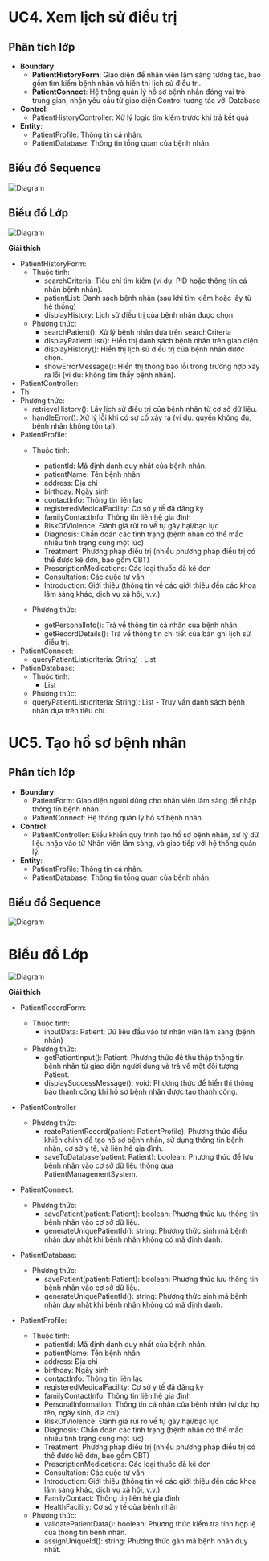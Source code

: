 # UC4. Xem lịch sử điều trị

## Phân tích lớp
- **Boundary**:
  - **PatientHistoryForm**: Giao diện để nhân viên lâm sàng tương tác, bao gồm tìm kiếm bệnh nhân và hiển thị lịch sử điều trị.
  - **PatientConnect**: Hệ thống quản lý hồ sơ bệnh nhân đóng vai trò trung gian, nhận yêu cầu từ giao diện Control tương tác với Database
- **Control**:
  - PatientHistoryController: Xử lý logic tìm kiếm trước khi trả kết quả
- **Entity**:
  - PatientProfile: Thông tin cá nhân.
  - PatientDatabase: Thông tin tổng quan của bệnh nhân.

## Biểu đồ Sequence
![Diagram](https://www.planttext.com/plantuml/png/l9IzJiCm58NtFCKHUryWGgXI4NH2bUZ2wAOfiKWSSAuhCY86Xeg19q204581iJ350qCgtkC-0Q-0Gai9_GSarjZtopdsbxpPbsf2GfE9GaTu56kixGJvjK9Nvdsr1f5WbqIduxHYezf2fsW8ahwYkamerkbMh2F7LoHflDBGSKU6lkF5YdGSJWpKXaz3NqyXQx5IlaSJk4r1eYKItt4-Wg2oCIE2YsR-4E50SlOIeSNsJ0LGHH5dUlCquYkKYxsyR-1nTcT0gp6_falaKHaNjS2aR4yLg00T8XtpdUzRIyEVdLqqjKdHvUnMWOByMUs3f9ePvfEoNgdCmd1sWoxRataOXCM5uyY81VLAx76_dO2pnwNfHbAK2JFEVZk_MaegNsI9Ddg1YxeSddR0jhTAsSLQrGAsvnF3WmksfpZs8uHiUrw0XEqZ1XUIxOa1QRQzlrWNSdQRhep-9_dcnW6nlOVtUbMiNQBDzWcXP7jcVYhcBnely74fhV4h8tzquqlrd4yRIZcTRMZbQf3ldq_LL-tYB_yE003__mC0)


## Biểu đồ Lớp

![Diagram](https://www.planttext.com/plantuml/png/l9CzQWCn48LxdKAbNPZqMmH3Gi15mEJd06FjH1R8euqqCfYGAaT94GW4KgIo2nU6t6DFa2k4zQuSUxs5gwWJyzvyJoFfPxKU1WRFSMQ5iX2270CR9Bv1vNn-vVnCFWbPBOtSr4PKHExriwGTU_TWBDQot8J2mk8sAeKXN6C8eB4Ipvt9nRCun5muOk-iHPymoYCm7gJe5VMk3UndSkASHQ3Q6c2ET-uI62OGy0HNHnf2nIbArQ-fd1f18w47ndioZp6PHtbr_i3Ua3vYfhZ_2cqQDSmvM9F_3RrAr6in80IZgGQCMft5yPCP3CuxRZYJkbnz6BdOl4UfokLRJDOzqQ5rUnsPLDEuA5Sl9DcKotNHtM6htRFl9fjrw7V5FKEQIYRjzsSyOrykNoLFDr-a9HiIOeYKLp_b5m00__y30000)

**Giải thích**
- PatientHistoryForm:
  - Thuộc tính:
    - searchCriteria: Tiêu chí tìm kiếm (ví dụ: PID hoặc thông tin cá nhân bệnh nhân).
    - patientList: Danh sách bệnh nhân (sau khi tìm kiếm hoặc lấy từ hệ thống)
    - displayHistory: Lịch sử điều trị của bệnh nhân được chọn.
  -	Phương thức:
    -	searchPatient(): Xử lý bệnh nhân dựa trên searchCriteria
    -	displayPatientList(): Hiển thị danh sách bệnh nhân trên giao diện.
    -	displayHistory(): Hiển thị lịch sử điều trị của bệnh nhân được chọn.
    -	showErrorMessage(): Hiển thị thông báo lỗi trong trường hợp xảy ra lỗi (ví dụ: không tìm thấy bệnh nhân).
-	PatientController:
  -	Th
  -	Phương thức:
    - retrieveHistory(): Lấy lịch sử điều trị của bệnh nhân từ cơ sở dữ liệu.
    - handleError(): Xử lý lỗi khi có sự cố xảy ra (ví dụ: quyền không đủ, bệnh nhân không tồn tại).
- PatientProfile:
  - Thuộc tính:
    - patientId: Mã định danh duy nhất của bệnh nhân.
    - patientName: Tên bệnh nhân
    - address: Địa chỉ
    - birthday: Ngày sinh
    - contactInfo: Thông tin liên lạc
    - registeredMedicalFacility: Cơ sở y tế đã đăng ký
    - familyContactInfo: Thông tin liên hệ gia đình
    - RiskOfViolence: Đánh giá rủi ro về tự gây hại/bạo lực
    - Diagnosis: Chẩn đoán các tình trạng (bệnh nhân có thể mắc nhiều tình trạng cùng một lúc)
    - Treatment: Phương pháp điều trị (nhiều phương pháp điều trị có thể được kê đơn, bao gồm CBT)
    - PrescriptionMedications: Các loại thuốc đã kê đơn
    - Consultation: Các cuộc tư vấn
    - Introduction: Giới thiệu (thông tin về các giới thiệu đến các khoa lâm sàng khác, dịch vụ xã hội, v.v.)
    
  - Phương thức:
    - getPersonalInfo(): Trả về thông tin cá nhân của bệnh nhân.
    - getRecordDetails(): Trả về thông tin chi tiết của bản ghi lịch sử điều trị.
- PatientConnect:
  + queryPatientList(criteria: String) : List<PatientProfile>
- PatienDatabase:
  - Thuộc tính:
    - List<PatientProfile>
  - Phương thức:
  - queryPatientList(criteria: String): List<PatientProfile> - Truy vấn danh sách bệnh nhân dựa trên tiêu chí.

# UC5. Tạo hồ sơ bệnh nhân
## Phân tích lớp
- **Boundary**:
  - PatientForm: Giao diện người dùng cho nhân viên lâm sàng để nhập thông tin bệnh nhân.
  - PatientConnect: Hệ thống quản lý hồ sơ bệnh nhân.
- **Control**:
  - PatientController: Điều khiển quy trình tạo hồ sơ bệnh nhân, xử lý dữ liệu nhập vào từ Nhân viên lâm sàng, và giao tiếp với hệ thống quản lý.
- **Entity**:
  - PatientProfile: Thông tin cá nhân.
  - PatientDatabase: Thông tin tổng quan của bệnh nhân.


## Biểu đồ Sequence
![Diagram](https://www.planttext.com/plantuml/png/l5MxRjim5Dtv5GVP_GCUZ00EcW113QCr2dIaPJeY8f6fH0N8M7J8qB53Xmwrww60qQ13Euc31mBv3tv1Vw6Wv8SaIxRgePCWwfvp3yzzw8zUdSUAHYe90q8z9ICCVFDDlE5cAK1Zl5PqEYLZcOW9ZHumf8epeLunJqQJ5p8ANOnx4YOKLzk0OIIdF634aq95CjWSz_FNW4KEjtkheFjI2EOf5rC-sHDoGHKTqvWLGZT7X6JQqUbb0hjuQVLNt70gCU5MFme8twPFTr2--IrkeBWWsOqwdLv-xIwkkDKV19HlzKTCtSTz3A61Gj_yGcWM65mH0AXa7kIWGa2Ug5Ume8jBgvzuCQZWLgTNSQABQwSjX8fe4LDnS8VRs784k3MqKvDo5DbqWNkht-FMfYk5TuaxKEP7Y5jkqrM8MX6LYxQbATv_fsRTMbrSchae4soBWh4hi0_XUhaeQGtE-FBQb4hSm032WfZXEl_gbMkzProDvIERpcK6Aj66Ld_XfxX_dAc5zmT8_h_p3MAOcEpDyNgQcd9kHgjMT05qRsQoZAmghHlFmk0V7i-tPfd0i-dtn66MOTtjMWnh6vfi0vrTMFqJWTji2Noh5tS8h7uyQz-ZJVGdz6VJ79tIfiUv_hLR3qiQdhOYCfwyHlcs6FbkbMLbstHCZTYQ387LdxbhJppiYkzBCtC1sPyh7ujQfb6URMpc4YhREhxLdn0_pvsGcV3XkG1opiGa2OE_0000__y30000)
# Biểu đồ Lớp
![Diagram](https://www.planttext.com/plantuml/png/l9CzQWCn48LxdKAbNPZqMmH3Gi15mEJd06FjH1R8euqqCfYGAaT94GW4KgIo2nU6t6DFa2k4zQuSUxs5gwWJyzvyJoFfPxKU1WRFSMQ5iX2270CR9Bv1vNn-vVnCFWbPBOtSr4PKHExriwGTU_TWBDQot8J2mk8sAeKXN6C8eB4Ipvt9nRCun5muOk-iHPymoYCm7gJe5VMk3UndSkASHQ3Q6c2ET-uI62OGy0HNHnf2nIbArQ-fd1f18w47ndioZp6PHtbr_i3Ua3vYfhZ_2cqQDSmvM9F_3RrAr6in80IZgGQCMft5yPCP3CuxRZYJkbnz6BdOl4UfokLRJDOzqQ5rUnsPLDEuA5Sl9DcKotNHtM6htRFl9fjrw7V5FKEQIYRjzsSyOrykNoLFDr-a9HiIOeYKLp_b5m00__y30000)

**Giải thích**
- PatientRecordForm:
  - Thuộc tính:
    - inputData: Patient: Dữ liệu đầu vào từ nhân viên lâm sàng (bệnh nhân)
  - Phương thức:
    - getPatientInput(): Patient: Phương thức để thu thập thông tin bệnh nhân từ giao diện người dùng và trả về một đối tượng Patient.
    - displaySuccessMessage(): void: Phương thức để hiển thị thông báo thành công khi hồ sơ bệnh nhân được tạo thành công.
- PatientController
  - Phương thức: 
    - reatePatientRecord(patient: PatientProfile): Phương thức điều khiển chính để tạo hồ sơ bệnh nhân, sử dụng thông tin bệnh nhân, cơ sở y tế, và liên hệ gia đình.
    - saveToDatabase(patient: Patient): boolean: Phương thức để lưu bệnh nhân vào cơ sở dữ liệu thông qua PatientManagementSystem.
- PatientConnect:
  - Phương thức:
    - savePatient(patient: Patient): boolean: Phương thức lưu thông tin bệnh nhân vào cơ sở dữ liệu.
    - generateUniquePatientId(): string: Phương thức sinh mã bệnh nhân duy nhất khi bệnh nhân không có mã định danh.
      
- PatientDatabase:
  - Phương thức:
    - savePatient(patient: Patient): boolean: Phương thức lưu thông tin bệnh nhân vào cơ sở dữ liệu.
    - generateUniquePatientId(): string: Phương thức sinh mã bệnh nhân duy nhất khi bệnh nhân không có mã định danh.
      
- PatientProfile:
  - Thuộc tính:
    - patientId: Mã định danh duy nhất của bệnh nhân.
    - patientName: Tên bệnh nhân
    - address: Địa chỉ
    - birthday: Ngày sinh
    - contactInfo: Thông tin liên lạc
    - registeredMedicalFacility: Cơ sở y tế đã đăng ký
    - familyContactInfo: Thông tin liên hệ gia đình
    - PersonalInformation: Thông tin cá nhân của bệnh nhân (ví dụ: họ tên, ngày sinh, địa chỉ).
    - RiskOfViolence: Đánh giá rủi ro về tự gây hại/bạo lực
    - Diagnosis: Chẩn đoán các tình trạng (bệnh nhân có thể mắc nhiều tình trạng cùng một lúc)
    - Treatment: Phương pháp điều trị (nhiều phương pháp điều trị có thể được kê đơn, bao gồm CBT)
    - PrescriptionMedications: Các loại thuốc đã kê đơn
    - Consultation: Các cuộc tư vấn
    - Introduction: Giới thiệu (thông tin về các giới thiệu đến các khoa lâm sàng khác, dịch vụ xã hội, v.v.)
    - FamilyContact: Thông tin liên hệ gia đình
    - HealthFacility: Cơ sở y tế của bệnh nhân
  - Phương thức:
    - validatePatientData(): boolean: Phương thức kiểm tra tính hợp lệ của thông tin bệnh nhân.
    - assignUniqueId(): string: Phương thức gán mã bệnh nhân duy nhất.


